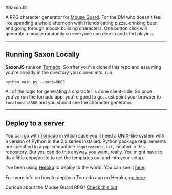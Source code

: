 #SaxonJS

A RPG character generator for [Mouse Guard](http://www.mouseguard.net/books/role-playing-game/). For the DM who doesn't feel like spending a whole afternoon with friends eating pizza, drinking beer, and going through a book building characters. One button click will generate a mouse randomly so everyone can dive in and start playing.

----
## Running Saxon Locally
__SaxonJS__ runs on [Tornado](http://www.tornadoweb.org/en/stable/). So after you've cloned this repo and assuming you're already in the directory you cloned into, run:

`python main.py --port=8888`

All of the logic for generating a character is done client-side. So once you've run the tornado app, you're good to go. Just point your browser to `localhost:8888` and you should see the character generator.

---
## Deploy to a server
You can go with [Tornado](http://www.tornadoweb.org/en/stable/) in which case you'll need a UNIX-like system with a version of Python in the 2.x series installed. Python package requirements are specified in a pip-compatible `requirements.txt`, located in this repository. But you can do this anyway you want, really. You might have to do a little copy/paste to get the templates out and into your setup.

I've been using [Heroku](https://www.heroku.com/) to deploy to the world. You can see it [here](http://thawing-dusk-9851.herokuapp.com).

For more info on how to deploy a Tornado app on Heroku, [go here](https://github.com/mikedory/Tornado-Heroku-Quickstart).

Curious about the Mouse Guard RPG? [Check this out](http://www.burningwheel.org/forum/forumdisplay.php?41-Mouse-Guard-RPG)